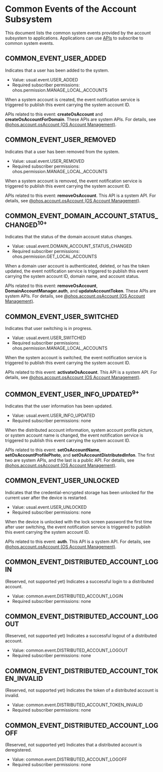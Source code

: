 # Common Events of the Account Subsystem
This document lists the common system events provided by the account subsystem to applications. Applications can use [APIs](../js-apis-commonEventManager.md) to subscribe to common system events.

## COMMON_EVENT_USER_ADDED
Indicates that a user has been added to the system.

- Value: usual.event.USER_ADDED
- Required subscriber permissions: ohos.permission.MANAGE_LOCAL_ACCOUNTS

When a system account is created, the event notification service is triggered to publish this event carrying the system account ID.

APIs related to this event: **createOsAccount** and **createOsAccountForDomain**. These APIs are system APIs. For details, see [@ohos.account.osAccount (OS Account Management)](../js-apis-osAccount.md).

## COMMON_EVENT_USER_REMOVED
Indicates that a user has been removed from the system.

- Value: usual.event.USER_REMOVED
- Required subscriber permissions: ohos.permission.MANAGE_LOCAL_ACCOUNTS

When a system account is removed, the event notification service is triggered to publish this event carrying the system account ID.

APIs related to this event: **removeOsAccount**. This API is a system API. For details, see [@ohos.account.osAccount (OS Account Management)](../js-apis-osAccount.md).

## COMMON_EVENT_DOMAIN_ACCOUNT_STATUS_CHANGED<sup>10+<sup>
Indicates that the status of the domain account status changes.

- Value: usual.event.DOMAIN_ACCOUNT_STATUS_CHANGED
- Required subscriber permissions: ohos.permission.GET_LOCAL_ACCOUNTS

When a domain user account is authenticated, deleted, or has the token updated, the event notification service is triggered to publish this event carrying the system account ID, domain name, and account status.

APIs related to this event: **removeOsAccount**, **DomainAccountManager.auth**, and **updateAccountToken**. These APIs are system APIs. For details, see [@ohos.account.osAccount (OS Account Management)](../js-apis-osAccount.md).

## COMMON_EVENT_USER_SWITCHED
Indicates that user switching is in progress.

- Value: usual.event.USER_SWITCHED
- Required subscriber permissions: ohos.permission.MANAGE_LOCAL_ACCOUNTS

When the system account is switched, the event notification service is triggered to publish this event carrying the system account ID.

APIs related to this event: **activateOsAccount**. This API is a system API. For details, see [@ohos.account.osAccount (OS Account Management)](../js-apis-osAccount.md).

## COMMON_EVENT_USER_INFO_UPDATED<sup>9+<sup>
Indicates that the user information has been updated.

- Value: usual.event.USER_INFO_UPDATED
- Required subscriber permissions: none

When the distributed account information, system account profile picture, or system account name is changed, the event notification service is triggered to publish this event carrying the system account ID.

APIs related to this event: **setOsAccountName**, **setOsAccountProfilePhoto**, and **setOsAccountDistributedInfon**. The first two are system APIs, and the last is a public API. For details, see [@ohos.account.osAccount (OS Account Management)](../js-apis-osAccount.md).

## COMMON_EVENT_USER_UNLOCKED
Indicates that the credential-encrypted storage has been unlocked for the current user after the device is restarted.

- Value: usual.event.USER_UNLOCKED
- Required subscriber permissions: none

When the device is unlocked with the lock screen password the first time after user switching, the event notification service is triggered to publish this event carrying the system account ID.

APIs related to this event: **auth**. This API is a system API. For details, see [@ohos.account.osAccount (OS Account Management)](../js-apis-osAccount.md).

## COMMON_EVENT_DISTRIBUTED_ACCOUNT_LOGIN
(Reserved, not supported yet) Indicates a successful login to a distributed account.

- Value: common.event.DISTRIBUTED_ACCOUNT_LOGIN
- Required subscriber permissions: none

## COMMON_EVENT_DISTRIBUTED_ACCOUNT_LOGOUT
(Reserved, not supported yet) Indicates a successful logout of a distributed account.

- Value: common.event.DISTRIBUTED_ACCOUNT_LOGOUT
- Required subscriber permissions: none

## COMMON_EVENT_DISTRIBUTED_ACCOUNT_TOKEN_INVALID
(Reserved, not supported yet) Indicates the token of a distributed account is invalid.

- Value: common.event.DISTRIBUTED_ACCOUNT_TOKEN_INVALID
- Required subscriber permissions: none

## COMMON_EVENT_DISTRIBUTED_ACCOUNT_LOGOFF
(Reserved, not supported yet) Indicates that a distributed account is deregistered.

- Value: common.event.DISTRIBUTED_ACCOUNT_LOGOFF
- Required subscriber permissions: none
